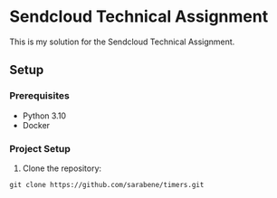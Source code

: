 # Sendcloud Technical Assignment

This is my solution for the Sendcloud Technical Assignment. 

## Setup 

### Prerequisites 

- Python 3.10
- Docker

### Project Setup

1. Clone the repository: 

```
git clone https://github.com/sarabene/timers.git
``` 
